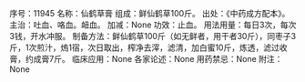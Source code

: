 序号：11945
名称：仙鹤草膏
组成：鲜仙鹤草100斤。
出处：《中药成方配本》。
主治：吐血、咯血。衄血。
加减：None
功效：止血。
用法用量：每日3次，每次3钱，开水冲服。
制备方法：鲜仙鹤草100斤（如无鲜者，用干者30斤），同枣子3斤，1次煎汁，熓1宿，次日取出，榨净去滓，滤清，加白蜜10斤，炼透，滤过收膏，约成膏7斤。
临床应用：None
各家论述：None
用药禁忌：None
附注：None
